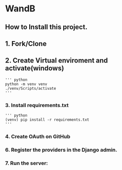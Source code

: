 # WandB

## How to Install this project.

## 1. Fork/Clone
## 2. Create Virtual enviroment and activate(windows)
    ''' python
    python -m venv venv 
    ./venv/Scripts/activate
    '''
### 3. Install requirements.txt
    ''' python
    (venv) pip install -r requirements.txt
    '''
### 4. Create OAuth on GitHub
### 6. Register the providers in the Django admin.
### 7. Run the server:
